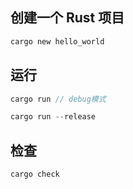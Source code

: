 ## 创建一个 Rust 项目

```rust
cargo new hello_world
```

## 运行

```rust
cargo run // debug模式

cargo run --release
```

## 检查

```rust
cargo check
```
